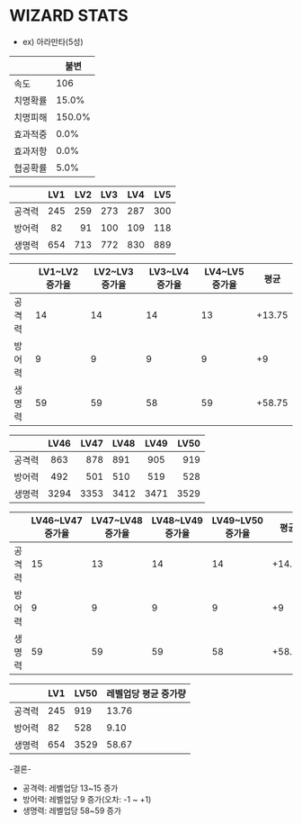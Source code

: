 # WIZARD STATS

* ex) 아라만타(5성)

|  | 불변 |
| --- | --- |
| 속도 | 106 |
| 치명확률 | 15.0% |
| 치명피해 | 150.0% |
| 효과적중 | 0.0% |
| 효과저항 | 0.0% |
| 협공확률 | 5.0% |

|  | LV1 | LV2 | LV3 | LV4 | LV5 |
| :------- | :------: | ----------: |:------- | :------: | ----------: |
| 공격력  | 245 | 259| 273 | 287 | 300 |
| 방어력 | 82 | 91 | 100 | 109 | 118 |
| 생명력 | 654 | 713 | 772 | 830 | 889 |

|  | LV1~LV2 증가율 | LV2~LV3 증가율 | LV3~LV4 증가율 | LV4~LV5 증가율 |  평균 |
| --- | --- | --| --- | --- | --- | 
| 공격력 | 14 | 14 | 14 | 13 | +13.75 |
| 방어력 | 9 | 9 | 9 | 9 | +9  |
| 생명력 | 59 | 59 | 58 | 59 | +58.75  |

|  | LV46 | LV47 | LV48 | LV49 | LV50 |
| :------- | :------: | ----------: |:------- | :------: | ----------: |
| 공격력  | 863 | 878 | 891 | 905 | 919 |
| 방어력 | 492 | 501 | 510 | 519 | 528 |
| 생명력 | 3294 | 3353 | 3412 | 3471 | 3529 |

|  | LV46~LV47 증가율 | LV47~LV48 증가율 | LV48~LV49 증가율 | LV49~LV50 증가율 |  평균 |
| --- | --- | --| --- | --- | --- | 
| 공격력 | 15 | 13 | 14 | 14 | +14.25 |
| 방어력 | 9 | 9 | 9 | 9 | +9  |
| 생명력 | 59 | 59 | 59 | 58 | +58.75  |


|    |    LV1   |  LV50    |  레벨업당 평균 증가량     |
| --- |---|---|---|
|   공격력   |  245   |  919  |  13.76   |
|   방어력    |   82 |   528   |  9.10    |
|    생명력  |   654  |    3529  |    58.67  |


-결론-
* 공격력: 레벨업당 13~15 증가
* 방어력: 레벨업당 9 증가(오차: -1 ~ +1)
* 생명력: 레벨업당 58~59 증가
